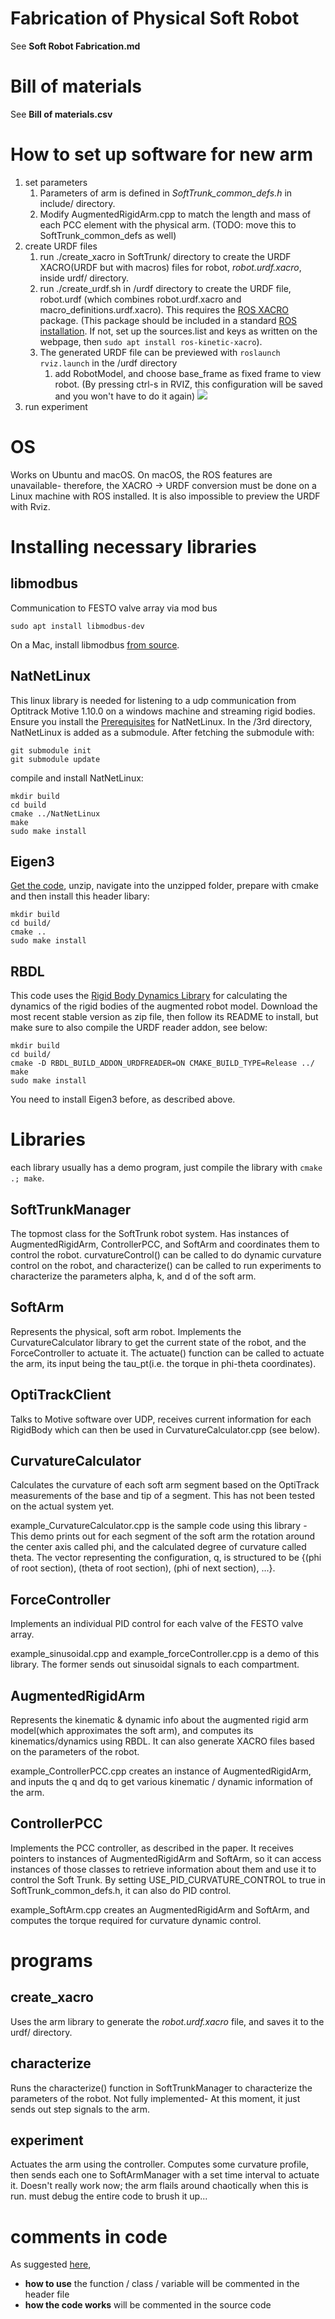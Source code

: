 # Fabrication of Physical Soft Robot
See **Soft Robot Fabrication.md**

# Bill of materials
See **Bill of materials.csv**

# How to set up software for new arm
1. set parameters
    1. Parameters of arm is defined in *SoftTrunk_common_defs.h* in include/ directory.
    1. Modify AugmentedRigidArm.cpp to match the length and mass of each PCC element with the physical arm. (TODO: move this to SoftTrunk_common_defs as well)
1. create URDF files
    1. run ./create_xacro in SoftTrunk/ directory to create the URDF XACRO(URDF but with macros) files for robot, *robot.urdf.xacro*, inside urdf/ directory.
    1. run ./create_urdf.sh in /urdf directory to create the URDF file, robot.urdf (which combines robot.urdf.xacro and macro_definitions.urdf.xacro). 
    This requires the [ROS XACRO](http://wiki.ros.org/xacro) package. (This package should be included in a standard [ROS installation](http://wiki.ros.org/kinetic/Installation/Ubuntu). If not, set up the sources.list and keys as written on the webpage, then `sudo apt install ros-kinetic-xacro`).
    1. The generated URDF file can be previewed with `roslaunch rviz.launch` in the /urdf directory
        1. add RobotModel, and choose base_frame as fixed frame to view robot. (By pressing ctrl-s in RVIZ, this configuration will be saved and you won't have to do it again)
        ![](./img/rviz.png)
1. run experiment

# OS
Works on Ubuntu and macOS. On macOS, the ROS features are unavailable- therefore, the XACRO -> URDF conversion must be done on a Linux machine with ROS installed. It is also impossible to preview the URDF with Rviz.

# Installing necessary libraries

## libmodbus
Communication to FESTO valve array via mod bus 
```
sudo apt install libmodbus-dev
```

On a Mac, install libmodbus [from source](https://libmodbus.org/download/).

## NatNetLinux
This linux library is needed for listening to a udp communication from Optitrack Motive 1.10.0 on a windows machine and streaming rigid bodies. Ensure you install the [Prerequisites](https://github.com/rocketman768/NatNetLinux) for NatNetLinux.
In the /3rd directory, NatNetLinux is added as a submodule. After fetching the submodule with:
```
git submodule init
git submodule update
```
compile and install NatNetLinux:
```
mkdir build
cd build
cmake ../NatNetLinux
make
sudo make install
```
## Eigen3
[Get the code](http://eigen.tuxfamily.org/index.php?title=Main_Page), unzip, navigate into the unzipped folder, prepare with cmake and then install this header libary:
```
mkdir build
cd build/
cmake ..
sudo make install
```

## RBDL
This code uses the [Rigid Body Dynamics Library](https://rbdl.bitbucket.io/index.html) for calculating the dynamics of the rigid bodies of the augmented robot model.
Download the most recent stable version as zip file, then follow its README to install, but make sure to also compile the URDF reader addon, see below:
```
mkdir build
cd build/
cmake -D RBDL_BUILD_ADDON_URDFREADER=ON CMAKE_BUILD_TYPE=Release ../
make
sudo make install
```
You need to install Eigen3 before, as described above.

# Libraries
each library usually has a demo program, just compile the library with `cmake .; make`.
## SoftTrunkManager
The topmost class for the SoftTrunk robot system. Has instances of AugmentedRigidArm, ControllerPCC, and SoftArm and coordinates them to control the robot. curvatureControl() can be called to do dynamic curvature control on the robot, and characterize() can be called to run experiments to characterize the parameters alpha, k, and d of the soft arm.

## SoftArm
Represents the physical, soft arm robot. Implements the CurvatureCalculator library to get the current state of the robot, and the ForceController to actuate it. The actuate() function can be called to actuate the arm, its input being the tau_pt(i.e. the torque in phi-theta coordinates).

## OptiTrackClient
Talks to Motive software over UDP, receives current information for each RigidBody which can then be used in CurvatureCalculator.cpp (see below).

## CurvatureCalculator
Calculates the curvature of each soft arm segment based on the OptiTrack measurements of the base and tip of a segment. This has not been tested on the actual system yet.

example_CurvatureCalculator.cpp is the sample code using this library - This demo prints out for each segment of the soft arm the rotation around the center axis called phi, and the calculated degree of curvature called theta. The vector representing the configuration, q, is structured to be {(phi of root section), (theta of root section), (phi of next section), ...}.

## ForceController
Implements an individual PID control for each valve of the FESTO valve array.

example_sinusoidal.cpp and example_forceController.cpp is a demo of this library. The former sends out sinusoidal signals to each compartment.

## AugmentedRigidArm
Represents the kinematic & dynamic info about the augmented rigid arm model(which approximates the soft arm), and computes its kinematics/dynamics using RBDL. It can also generate XACRO files based on the parameters of the robot.

example_ControllerPCC.cpp creates an instance of AugmentedRigidArm, and inputs the q and dq to get various kinematic / dynamic information of the arm.
## ControllerPCC
Implements the PCC controller, as described in the paper. It receives pointers to instances of AugmentedRigidArm and SoftArm, so it can access instances of those classes to retrieve information about them and use it to control the Soft Trunk. By setting USE_PID_CURVATURE_CONTROL to true in SoftTrunk_common_defs.h, it can also do PID control.

example_SoftArm.cpp creates an AugmentedRigidArm and SoftArm, and computes the torque required for curvature dynamic control.

# programs
## create_xacro
Uses the arm library to generate the *robot.urdf.xacro* file, and saves it to the urdf/ directory.

## characterize
Runs the characterize() function in SoftTrunkManager to characterize the parameters of the robot. Not fully implemented- At this moment, it just sends out step signals to the arm.

## experiment
Actuates the arm using the controller. Computes some curvature profile, then sends each one to SoftArmManager with a set time interval to actuate it. Doesn't really work now; the arm flails around chaotically when this is run. must debug the entire code to brush it up...

# comments in code
As suggested [here](https://softwareengineering.stackexchange.com/questions/84071/is-it-better-to-document-functions-in-the-header-file-or-the-source-file),
* **how to use** the function / class / variable will be commented in the header file
* **how the code works** will be commented in the source code
